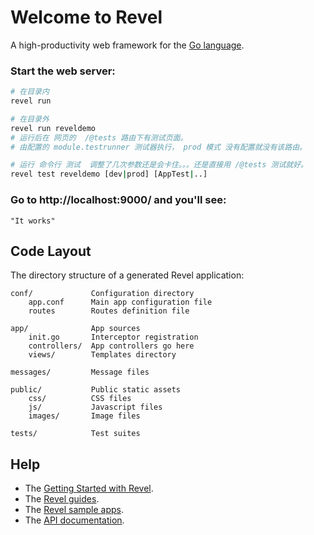 # Welcome to Revel

A high-productivity web framework for the [Go language](http://www.golang.org/).


### Start the web server:

```bash
# 在目录内
revel run

# 在目录外
revel run reveldemo
# 运行后在 网页的  /@tests 路由下有测试页面。
# 由配置的 module.testrunner 测试器执行， prod 模式 没有配置就没有该路由。

# 运行 命令行 测试  调整了几次参数还是会卡住。。。还是直接用 /@tests 测试就好。
revel test reveldemo [dev|prod] [AppTest|..]
```

### Go to http://localhost:9000/ and you'll see:

    "It works"

## Code Layout

The directory structure of a generated Revel application:

    conf/             Configuration directory
        app.conf      Main app configuration file
        routes        Routes definition file

    app/              App sources
        init.go       Interceptor registration
        controllers/  App controllers go here
        views/        Templates directory

    messages/         Message files

    public/           Public static assets
        css/          CSS files
        js/           Javascript files
        images/       Image files

    tests/            Test suites


## Help

* The [Getting Started with Revel](http://revel.github.io/tutorial/gettingstarted.html).
* The [Revel guides](http://revel.github.io/manual/index.html).
* The [Revel sample apps](http://revel.github.io/examples/index.html).
* The [API documentation](https://godoc.org/github.com/revel/revel).

